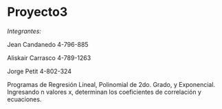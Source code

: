 # Proyecto3
_Integrantes:_

Jean Candanedo 4-796-885 

Aliskair Carrasco 4-789-1263

Jorge Petit 4-802-324

Programas de Regresión Lineal, Polinomial de 2do. Grado, y Exponencial. Ingresando n valores x, determinan los coeficientes de correlación y ecuaciones.
